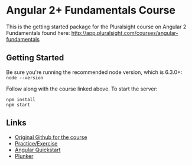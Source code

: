 Angular 2+ Fundamentals Course
========================
This is the getting started package for the Pluralsight course on Angular 2 Fundamentals found here: http://app.pluralsight.com/courses/angular-fundamentals


Getting Started
---------------
Be sure you're running the recommended node version, which is 6.3.0+: `node --version`

Follow along with the course linked above. To start the server:

```
npm install
npm start
```

Links
---------------
* [Original Github for the course](https://github.com/jmcooper/ng2-fundamentals)
* [Practice/Exercise](https://jcoop.io/angular-2-practice-exercises/)
* [Angular Quickstart](https://github.com/angular/quickstart)
* [Plunker](http://plnkr.co/)

